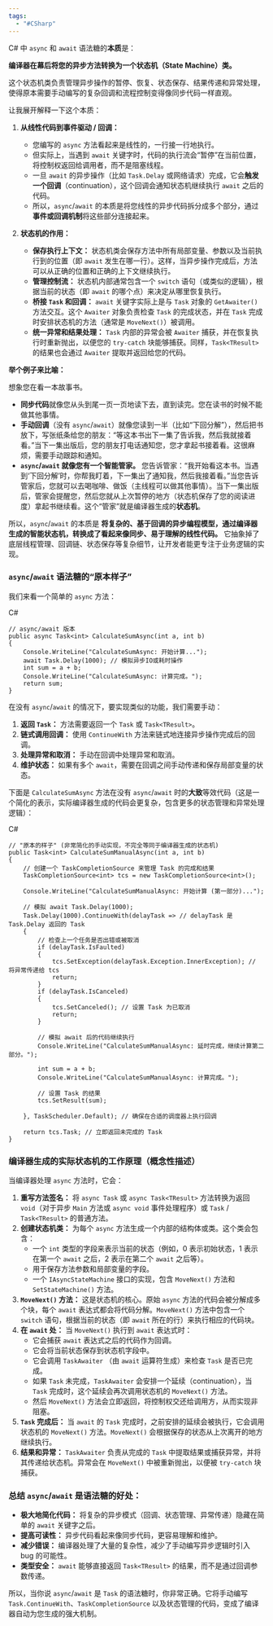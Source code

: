 ```yaml
---
tags:
  - "#CSharp"
---
```


C# 中 `async` 和 `await` 语法糖的**本质**是：

**编译器在幕后将您的异步方法转换为一个状态机（State Machine）类。**

这个状态机类负责管理异步操作的暂停、恢复、状态保存、结果传递和异常处理，使得原本需要手动编写的复杂回调和流程控制变得像同步代码一样直观。

让我展开解释一下这个本质：

1. **从线性代码到事件驱动 / 回调：**
    
    - 您编写的 `async` 方法看起来是线性的，一行接一行地执行。
    - 但实际上，当遇到 `await` 关键字时，代码的执行流会“暂停”在当前位置，将控制权返回给调用者，而不是阻塞线程。
    - 一旦 `await` 的异步操作（比如 `Task.Delay` 或网络请求）完成，它会**触发一个回调**（continuation），这个回调会通知状态机继续执行 `await` 之后的代码。
    - 所以，`async`/`await` 的本质是将您线性的异步代码拆分成多个部分，通过**事件或回调机制**将这些部分连接起来。
2. **状态机的作用：**
    
    - **保存执行上下文：** 状态机类会保存方法中所有局部变量、参数以及当前执行到的位置（即 `await` 发生在哪一行）。这样，当异步操作完成后，方法可以从正确的位置和正确的上下文继续执行。
    - **管理控制流：** 状态机内部通常包含一个 `switch` 语句（或类似的逻辑），根据当前的状态（即 `await` 的哪个点）来决定从哪里恢复执行。
    - **桥接 `Task` 和回调：** `await` 关键字实际上是与 `Task` 对象的 `GetAwaiter()` 方法交互。这个 `Awaiter` 对象负责检查 `Task` 的完成状态，并在 `Task` 完成时安排状态机的方法（通常是 `MoveNext()`）被调用。
    - **统一异常和结果处理：** `Task` 内部的异常会被 `Awaiter` 捕获，并在恢复执行时重新抛出，以便您的 `try-catch` 块能够捕获。同样，`Task<TResult>` 的结果也会通过 `Awaiter` 提取并返回给您的代码。

**举个例子来比喻：**

想象您在看一本故事书。

- **同步代码**就像您从头到尾一页一页地读下去，直到读完。您在读书的时候不能做其他事情。
- **手动回调**（没有 `async`/`await`）就像您读到一半（比如“下回分解”），然后把书放下，写张纸条给您的朋友：“等这本书出下一集了告诉我，然后我就接着看。”当下一集出版后，您的朋友打电话通知您，您才拿起书接着看。这很麻烦，需要手动跟踪和通知。
- **`async`/`await` 就像您有一个智能管家。** 您告诉管家：“我开始看这本书。当遇到‘下回分解’时，你帮我盯着，下一集出了通知我，然后我接着看。”当您告诉管家后，您就可以去喝咖啡、做饭（主线程可以做其他事情）。当下一集出版后，管家会提醒您，然后您就从上次暂停的地方（状态机保存了您的阅读进度）拿起书继续看。这个“管家”就是编译器生成的**状态机**。

所以，`async`/`await` 的本质是 **将复杂的、基于回调的异步编程模型，通过编译器生成的智能状态机，转换成了看起来像同步、易于理解的线性代码。** 它抽象掉了底层线程管理、回调链、状态保存等复杂细节，让开发者能更专注于业务逻辑的实现。

### `async`/`await` 语法糖的“原本样子”

我们来看一个简单的 `async` 方法：

C#

```
// async/await 版本
public async Task<int> CalculateSumAsync(int a, int b)
{
    Console.WriteLine("CalculateSumAsync: 开始计算...");
    await Task.Delay(1000); // 模拟异步IO或耗时操作
    int sum = a + b;
    Console.WriteLine("CalculateSumAsync: 计算完成。");
    return sum;
}
```

在没有 `async`/`await` 的情况下，要实现类似的功能，我们需要手动：

1. **返回 `Task`：** 方法需要返回一个 `Task` 或 `Task<TResult>`。
2. **链式调用回调：** 使用 `ContinueWith` 方法来链式地连接异步操作完成后的回调。
3. **处理异常和取消：** 手动在回调中处理异常和取消。
4. **维护状态：** 如果有多个 `await`，需要在回调之间手动传递和保存局部变量的状态。

下面是 `CalculateSumAsync` 方法在没有 `async`/`await` 时的**大致**等效代码（这是一个简化的表示，实际编译器生成的代码会更复杂，包含更多的状态管理和异常处理逻辑）：

C#

```
// "原本的样子" (非常简化的手动实现，不完全等同于编译器生成的状态机)
public Task<int> CalculateSumManualAsync(int a, int b)
{
    // 创建一个 TaskCompletionSource 来管理 Task 的完成和结果
    TaskCompletionSource<int> tcs = new TaskCompletionSource<int>();

    Console.WriteLine("CalculateSumManualAsync: 开始计算 (第一部分)...");

    // 模拟 await Task.Delay(1000);
    Task.Delay(1000).ContinueWith(delayTask => // delayTask 是 Task.Delay 返回的 Task
    {
        // 检查上一个任务是否出错或被取消
        if (delayTask.IsFaulted)
        {
            tcs.SetException(delayTask.Exception.InnerException); // 将异常传递给 tcs
            return;
        }
        if (delayTask.IsCanceled)
        {
            tcs.SetCanceled(); // 设置 Task 为已取消
            return;
        }

        // 模拟 await 后的代码继续执行
        Console.WriteLine("CalculateSumManualAsync: 延时完成，继续计算第二部分。");

        int sum = a + b;
        Console.WriteLine("CalculateSumManualAsync: 计算完成。");

        // 设置 Task 的结果
        tcs.SetResult(sum);

    }, TaskScheduler.Default); // 确保在合适的调度器上执行回调

    return tcs.Task; // 立即返回未完成的 Task
}
```

### 编译器生成的实际状态机的工作原理（概念性描述）

当编译器处理 `async` 方法时，它会：

1. **重写方法签名：** 将 `async Task` 或 `async Task<TResult>` 方法转换为返回 `void`（对于异步 `Main` 方法或 `async void` 事件处理程序）或 `Task` / `Task<TResult>` 的普通方法。
2. **创建状态机类：** 为每个 `async` 方法生成一个内部的结构体或类。这个类会包含：
    - 一个 `int` 类型的字段来表示当前的状态（例如，0 表示初始状态，1 表示在第一个 `await` 之后，2 表示在第二个 `await` 之后等）。
    - 用于保存方法参数和局部变量的字段。
    - 一个 `IAsyncStateMachine` 接口的实现，包含 `MoveNext()` 方法和 `SetStateMachine()` 方法。
3. **`MoveNext()` 方法：** 这是状态机的核心。原始 `async` 方法的代码会被分解成多个块，每个 `await` 表达式都会将代码分解。`MoveNext()` 方法中包含一个 `switch` 语句，根据当前的状态（即 `await` 所在的行）来执行相应的代码块。
4. **在 `await` 处：** 当 `MoveNext()` 执行到 `await` 表达式时：
    - 它会捕获 `await` 表达式之后的代码作为回调。
    - 它会将当前状态保存到状态机字段中。
    - 它会调用 `TaskAwaiter` （由 `await` 运算符生成）来检查 `Task` 是否已完成。
    - 如果 `Task` 未完成，`TaskAwaiter` 会安排一个延续（continuation），当 `Task` 完成时，这个延续会再次调用状态机的 `MoveNext()` 方法。
    - 然后 `MoveNext()` 方法会立即返回，将控制权交还给调用方，从而实现非阻塞。
5. **`Task` 完成后：** 当 `await` 的 `Task` 完成时，之前安排的延续会被执行，它会调用状态机的 `MoveNext()` 方法。`MoveNext()` 会根据保存的状态从上次离开的地方继续执行。
6. **结果和异常：** `TaskAwaiter` 负责从完成的 `Task` 中提取结果或捕获异常，并将其传递给状态机。异常会在 `MoveNext()` 中被重新抛出，以便被 `try-catch` 块捕获。

### 总结 `async`/`await` 是语法糖的好处：

- **极大地简化代码：** 将复杂的异步模式（回调、状态管理、异常传递）隐藏在简单的 `await` 关键字之后。
- **提高可读性：** 异步代码看起来像同步代码，更容易理解和维护。
- **减少错误：** 编译器处理了大量的复杂性，减少了手动编写异步逻辑时引入 bug 的可能性。
- **类型安全：** `await` 能够直接返回 `Task<TResult>` 的结果，而不是通过回调参数传递。

所以，当你说 `async`/`await` 是 `Task` 的语法糖时，你非常正确。它将手动编写 `Task.ContinueWith`、`TaskCompletionSource` 以及状态管理的代码，变成了编译器自动为您生成的强大机制。